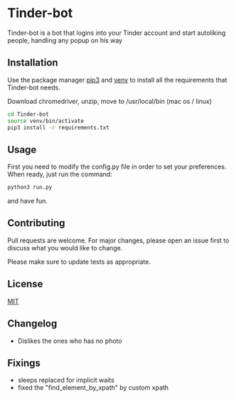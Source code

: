 # Tinder-bot

Tinder-bot is a bot that logins into your Tinder account and start autoliking people, handling any popup on his way

## Installation

Use the package manager [pip3](https://pip.pypa.io/en/stable/) and [venv](https://pypi.org/project/virtualenv/) to install all the requirements that Tinder-bot needs.

Download chromedriver, unzip, move to /usr/local/bin (mac os / linux)
```bash
cd Tinder-bot
source venv/bin/activate
pip3 install -r requirements.txt
```

## Usage
First you need to modify the config.py file in order to set your preferences.
When ready, just run the command:

```bash
python3 run.py
```
and have fun.

## Contributing
Pull requests are welcome. For major changes, please open an issue first to discuss what you would like to change.

Please make sure to update tests as appropriate.

## License
[MIT](https://choosealicense.com/licenses/mit/)

## Changelog
- Dislikes the ones who has no photo

## Fixings
- sleeps replaced for implicit waits
- fixed the "find_element_by_xpath" by custom xpath

